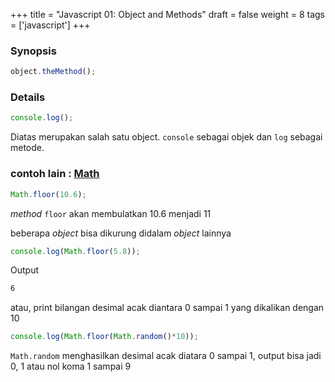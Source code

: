 +++
title = "Javascript 01: Object and Methods"
draft = false
weight = 8
tags = ['javascript']
+++


### Synopsis

```js
object.theMethod();
```

### Details

```js
console.log();
```

Diatas merupakan salah satu object. `console` sebagai objek dan `log` sebagai metode.

### contoh lain : [Math](https://developer.mozilla.org/en-US/docs/Web/JavaScript/Reference/Global_Objects/Math)

```js
Math.floor(10.6);
```

*method* `floor` akan membulatkan 10.6 menjadi 11

beberapa *object* bisa dikurung didalam *object* lainnya

```js
console.log(Math.floor(5.8));
```
Output
```cmd
6
```

atau, print bilangan desimal acak diantara 0 sampai 1 yang dikalikan dengan 10 
```js
console.log(Math.floor(Math.random()*10));
```
`Math.random` menghasilkan desimal acak diatara 0 sampai 1, output bisa jadi 0, 1 atau nol koma 1 sampai 9